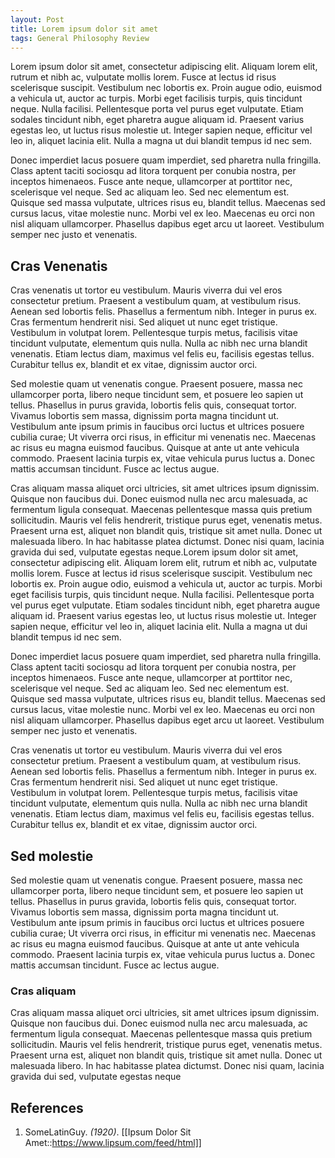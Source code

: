 ```yaml
---
layout: Post
title: Lorem ipsum dolor sit amet
tags: General Philosophy Review
---
```


Lorem ipsum dolor sit amet, consectetur adipiscing elit. Aliquam lorem elit, rutrum et nibh ac, vulputate mollis lorem. Fusce at lectus id risus scelerisque suscipit. Vestibulum nec lobortis ex. Proin augue odio, euismod a vehicula ut, auctor ac turpis. Morbi eget facilisis turpis, quis tincidunt neque. Nulla facilisi. Pellentesque porta vel purus eget vulputate. Etiam sodales tincidunt nibh, eget pharetra augue aliquam id. Praesent varius egestas leo, ut luctus risus molestie ut. Integer sapien neque, efficitur vel leo in, aliquet lacinia elit. Nulla a magna ut dui blandit tempus id nec sem.

Donec imperdiet lacus posuere quam imperdiet, sed pharetra nulla fringilla. Class aptent taciti sociosqu ad litora torquent per conubia nostra, per inceptos himenaeos. Fusce ante neque, ullamcorper at porttitor nec, scelerisque vel neque. Sed ac aliquam leo. Sed nec elementum est. Quisque sed massa vulputate, ultrices risus eu, blandit tellus. Maecenas sed cursus lacus, vitae molestie nunc. Morbi vel ex leo. Maecenas eu orci non nisl aliquam ullamcorper. Phasellus dapibus eget arcu ut laoreet. Vestibulum semper nec justo et venenatis.

## Cras Venenatis

Cras venenatis ut tortor eu vestibulum. Mauris viverra dui vel eros consectetur pretium. Praesent a vestibulum quam, at vestibulum risus. Aenean sed lobortis felis. Phasellus a fermentum nibh. Integer in purus ex. Cras fermentum hendrerit nisi. Sed aliquet ut nunc eget tristique. Vestibulum in volutpat lorem. Pellentesque turpis metus, facilisis vitae tincidunt vulputate, elementum quis nulla. Nulla ac nibh nec urna blandit venenatis. Etiam lectus diam, maximus vel felis eu, facilisis egestas tellus. Curabitur tellus ex, blandit et ex vitae, dignissim auctor orci.

Sed molestie quam ut venenatis congue. Praesent posuere, massa nec ullamcorper porta, libero neque tincidunt sem, et posuere leo sapien ut tellus. Phasellus in purus gravida, lobortis felis quis, consequat tortor. Vivamus lobortis sem massa, dignissim porta magna tincidunt ut. Vestibulum ante ipsum primis in faucibus orci luctus et ultrices posuere cubilia curae; Ut viverra orci risus, in efficitur mi venenatis nec. Maecenas ac risus eu magna euismod faucibus. Quisque at ante ut ante vehicula commodo. Praesent lacinia turpis ex, vitae vehicula purus luctus a. Donec mattis accumsan tincidunt. Fusce ac lectus augue.

Cras aliquam massa aliquet orci ultricies, sit amet ultrices ipsum dignissim. Quisque non faucibus dui. Donec euismod nulla nec arcu malesuada, ac fermentum ligula consequat. Maecenas pellentesque massa quis pretium sollicitudin. Mauris vel felis hendrerit, tristique purus eget, venenatis metus. Praesent urna est, aliquet non blandit quis, tristique sit amet nulla. Donec ut malesuada libero. In hac habitasse platea dictumst. Donec nisi quam, lacinia gravida dui sed, vulputate egestas neque.Lorem ipsum dolor sit amet, consectetur adipiscing elit. Aliquam lorem elit, rutrum et nibh ac, vulputate mollis lorem. Fusce at lectus id risus scelerisque suscipit. Vestibulum nec lobortis ex. Proin augue odio, euismod a vehicula ut, auctor ac turpis. Morbi eget facilisis turpis, quis tincidunt neque. Nulla facilisi. Pellentesque porta vel purus eget vulputate. Etiam sodales tincidunt nibh, eget pharetra augue aliquam id. Praesent varius egestas leo, ut luctus risus molestie ut. Integer sapien neque, efficitur vel leo in, aliquet lacinia elit. Nulla a magna ut dui blandit tempus id nec sem.

Donec imperdiet lacus posuere quam imperdiet, sed pharetra nulla fringilla. Class aptent taciti sociosqu ad litora torquent per conubia nostra, per inceptos himenaeos. Fusce ante neque, ullamcorper at porttitor nec, scelerisque vel neque. Sed ac aliquam leo. Sed nec elementum est. Quisque sed massa vulputate, ultrices risus eu, blandit tellus. Maecenas sed cursus lacus, vitae molestie nunc. Morbi vel ex leo. Maecenas eu orci non nisl aliquam ullamcorper. Phasellus dapibus eget arcu ut laoreet. Vestibulum semper nec justo et venenatis.

Cras venenatis ut tortor eu vestibulum. Mauris viverra dui vel eros consectetur pretium. Praesent a vestibulum quam, at vestibulum risus. Aenean sed lobortis felis. Phasellus a fermentum nibh. Integer in purus ex. Cras fermentum hendrerit nisi. Sed aliquet ut nunc eget tristique. Vestibulum in volutpat lorem. Pellentesque turpis metus, facilisis vitae tincidunt vulputate, elementum quis nulla. Nulla ac nibh nec urna blandit venenatis. Etiam lectus diam, maximus vel felis eu, facilisis egestas tellus. Curabitur tellus ex, blandit et ex vitae, dignissim auctor orci.

## Sed molestie 

Sed molestie quam ut venenatis congue. Praesent posuere, massa nec ullamcorper porta, libero neque tincidunt sem, et posuere leo sapien ut tellus. Phasellus in purus gravida, lobortis felis quis, consequat tortor. Vivamus lobortis sem massa, dignissim porta magna tincidunt ut. Vestibulum ante ipsum primis in faucibus orci luctus et ultrices posuere cubilia curae; Ut viverra orci risus, in efficitur mi venenatis nec. Maecenas ac risus eu magna euismod faucibus. Quisque at ante ut ante vehicula commodo. Praesent lacinia turpis ex, vitae vehicula purus luctus a. Donec mattis accumsan tincidunt. Fusce ac lectus augue.

### Cras aliquam 

Cras aliquam massa aliquet orci ultricies, sit amet ultrices ipsum dignissim. Quisque non faucibus dui. Donec euismod nulla nec arcu malesuada, ac fermentum ligula consequat. Maecenas pellentesque massa quis pretium sollicitudin. Mauris vel felis hendrerit, tristique purus eget, venenatis metus. Praesent urna est, aliquet non blandit quis, tristique sit amet nulla. Donec ut malesuada libero. In hac habitasse platea dictumst. Donec nisi quam, lacinia gravida dui sed, vulputate egestas neque

## References
1. SomeLatinGuy. *(1920)*. [[Ipsum Dolor Sit Amet::https://www.lipsum.com/feed/html]]